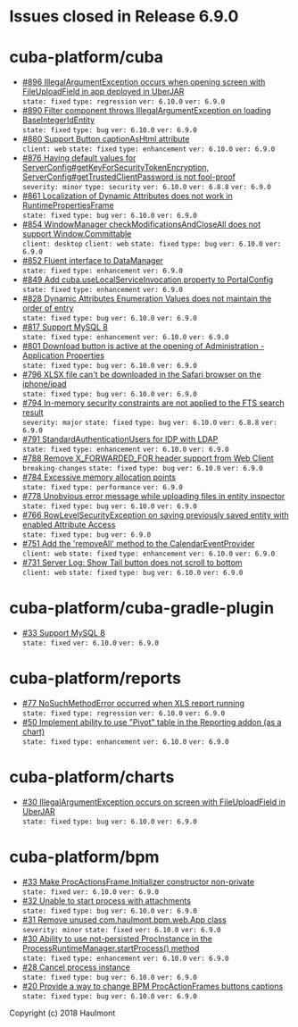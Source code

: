 # Issues closed in Release 6.9.0

# cuba-platform/cuba

* [#896 IllegalArgumentException occurs when opening screen with FileUploadField in app deployed in UberJAR](https://github.com/cuba-platform/cuba/issues/896) \
    `state: fixed` `type: regression` `ver: 6.10.0` `ver: 6.9.0` 
* [#890 Filter component throws IllegalArgumentException on loading BaseIntegerIdEntity](https://github.com/cuba-platform/cuba/issues/890) \
    `state: fixed` `type: bug` `ver: 6.10.0` `ver: 6.9.0` 
* [#880 Support Button captionAsHtml attribute](https://github.com/cuba-platform/cuba/issues/880) \
    `client: web` `state: fixed` `type: enhancement` `ver: 6.10.0` `ver: 6.9.0` 
* [#876 Having default values for ServerConfig#getKeyForSecurityTokenEncryption, ServerConfig#getTrustedClientPassword is not fool-proof](https://github.com/cuba-platform/cuba/issues/876) \
    `severity: minor` `type: security` `ver: 6.10.0` `ver: 6.8.8` `ver: 6.9.0` 
* [#861 Localization of Dynamic Attributes does not work in RuntimePropertiesFrame](https://github.com/cuba-platform/cuba/issues/861) \
    `state: fixed` `type: bug` `ver: 6.10.0` `ver: 6.9.0` 
* [#854 WindowManager checkModificationsAndCloseAll does not support Window.Committable](https://github.com/cuba-platform/cuba/issues/854) \
    `client: desktop` `client: web` `state: fixed` `type: bug` `ver: 6.10.0` `ver: 6.9.0` 
* [#852 Fluent interface to DataManager](https://github.com/cuba-platform/cuba/issues/852) \
    `state: fixed` `type: enhancement` `ver: 6.9.0` 
* [#849 Add cuba.useLocalServiceInvocation property to PortalConfig](https://github.com/cuba-platform/cuba/issues/849) \
    `state: fixed` `type: enhancement` `ver: 6.9.0` 
* [#828 Dynamic Attributes Enumeration Values does not maintain the order of entry](https://github.com/cuba-platform/cuba/issues/828) \
    `state: fixed` `type: bug` `ver: 6.10.0` `ver: 6.9.0` 
* [#817 Support MySQL 8](https://github.com/cuba-platform/cuba/issues/817) \
    `state: fixed` `type: enhancement` `ver: 6.10.0` `ver: 6.9.0` 
* [#801 Download button is active at the opening of Administration - Application Properties](https://github.com/cuba-platform/cuba/issues/801) \
    `state: fixed` `type: bug` `ver: 6.10.0` `ver: 6.9.0` 
* [#796 XLSX file can't be downloaded in the Safari browser on the iphone/ipad](https://github.com/cuba-platform/cuba/issues/796) \
    `state: fixed` `type: bug` `ver: 6.10.0` `ver: 6.9.0` 
* [#794 In-memory security constraints are not applied to the FTS search result](https://github.com/cuba-platform/cuba/issues/794) \
    `severity: major` `state: fixed` `type: bug` `ver: 6.10.0` `ver: 6.8.8` `ver: 6.9.0` 
* [#791 StandardAuthenticationUsers for IDP with LDAP](https://github.com/cuba-platform/cuba/issues/791) \
    `state: fixed` `type: enhancement` `ver: 6.10.0` `ver: 6.9.0` 
* [#788 Remove X_FORWARDED_FOR header support from Web Client](https://github.com/cuba-platform/cuba/issues/788) \
    `breaking-changes` `state: fixed` `type: bug` `ver: 6.10.0` `ver: 6.9.0` 
* [#784 Excessive memory allocation points](https://github.com/cuba-platform/cuba/issues/784) \
    `state: fixed` `type: performance` `ver: 6.9.0` 
* [#778 Unobvious error message while uploading files in entity inspector](https://github.com/cuba-platform/cuba/issues/778) \
    `state: fixed` `type: bug` `ver: 6.10.0` `ver: 6.9.0` 
* [#766 RowLevelSecurityException on saving previously saved entity with enabled Attribute Access](https://github.com/cuba-platform/cuba/issues/766) \
    `state: fixed` `type: bug` `ver: 6.9.0` 
* [#751 Add the 'removeAll' method to the CalendarEventProvider](https://github.com/cuba-platform/cuba/issues/751) \
    `client: web` `state: fixed` `type: enhancement` `ver: 6.10.0` `ver: 6.9.0` 
* [#731 Server Log: Show Tail button does not scroll to bottom](https://github.com/cuba-platform/cuba/issues/731) \
    `client: web` `state: fixed` `type: bug` `ver: 6.10.0` `ver: 6.9.0` 

# cuba-platform/cuba-gradle-plugin

* [#33 Support MySQL 8](https://github.com/cuba-platform/cuba-gradle-plugin/issues/33) \
    `state: fixed` `ver: 6.10.0` `ver: 6.9.0` 

# cuba-platform/reports

* [#77 NoSuchMethodError occurred when XLS report running](https://github.com/cuba-platform/reports/issues/77) \
    `state: fixed` `type: regression` `ver: 6.10.0` `ver: 6.9.0` 
* [#50 Implement ability to use "Pivot" table in the Reporting addon (as a chart)](https://github.com/cuba-platform/reports/issues/50) \
    `state: fixed` `type: enhancement` `ver: 6.10.0` `ver: 6.9.0` 

# cuba-platform/charts

* [#30 IllegalArgumentException occurs on screen with FileUploadField in UberJAR](https://github.com/cuba-platform/charts/issues/30) \
    `state: fixed` `type: bug` `ver: 6.10.0` `ver: 6.9.0` 

# cuba-platform/bpm

* [#33 Make ProcActionsFrame.Initializer constructor non-private](https://github.com/cuba-platform/bpm/issues/33) \
    `state: fixed` `ver: 6.10.0` `ver: 6.9.0` 
* [#32 Unable to start process with attachments](https://github.com/cuba-platform/bpm/issues/32) \
    `state: fixed` `type: bug` `ver: 6.10.0` `ver: 6.9.0` 
* [#31 Remove unused com.haulmont.bpm.web.App class](https://github.com/cuba-platform/bpm/issues/31) \
    `severity: minor` `state: fixed` `ver: 6.10.0` `ver: 6.9.0` 
* [#30 Ability to use not-persisted ProcInstance in the ProcessRuntimeManager.startProcess() method](https://github.com/cuba-platform/bpm/issues/30) \
    `state: fixed` `type: enhancement` `ver: 6.10.0` `ver: 6.9.0` 
* [#28 Cancel process instance](https://github.com/cuba-platform/bpm/issues/28) \
    `state: fixed` `type: bug` `ver: 6.10.0` `ver: 6.9.0` 
* [#20 Provide a way to change BPM ProcActionFrames buttons captions](https://github.com/cuba-platform/bpm/issues/20) \
    `state: fixed` `type: bug` `ver: 6.10.0` `ver: 6.9.0` 


Copyright (c) 2018 Haulmont
